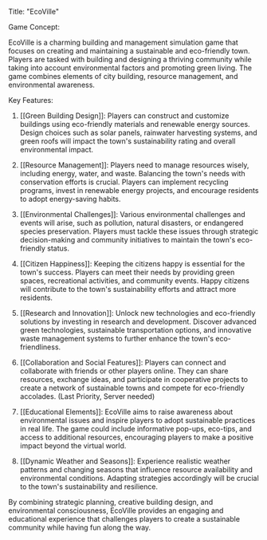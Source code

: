 Title: "EcoVille"

Game Concept:

EcoVille is a charming building and management simulation game that focuses on creating and maintaining a sustainable and eco-friendly town. Players are tasked with building and designing a thriving community while taking into account environmental factors and promoting green living. The game combines elements of city building, resource management, and environmental awareness.

  

Key Features:

1. [[Green Building Design]]: Players can construct and customize buildings using eco-friendly materials and renewable energy sources. Design choices such as solar panels, rainwater harvesting systems, and green roofs will impact the town's sustainability rating and overall environmental impact.
  

2. [[Resource Management]]: Players need to manage resources wisely, including energy, water, and waste. Balancing the town's needs with conservation efforts is crucial. Players can implement recycling programs, invest in renewable energy projects, and encourage residents to adopt energy-saving habits.
  

3. [[Environmental Challenges]]: Various environmental challenges and events will arise, such as pollution, natural disasters, or endangered species preservation. Players must tackle these issues through strategic decision-making and community initiatives to maintain the town's eco-friendly status.
  

4. [[Citizen Happiness]]: Keeping the citizens happy is essential for the town's success. Players can meet their needs by providing green spaces, recreational activities, and community events. Happy citizens will contribute to the town's sustainability efforts and attract more residents.
  

5. [[Research and Innovation]]: Unlock new technologies and eco-friendly solutions by investing in research and development. Discover advanced green technologies, sustainable transportation options, and innovative waste management systems to further enhance the town's eco-friendliness.
  

6. [[Collaboration and Social Features]]: Players can connect and collaborate with friends or other players online. They can share resources, exchange ideas, and participate in cooperative projects to create a network of sustainable towns and compete for eco-friendly accolades. (Last Priority, Server needed)


7. [[Educational Elements]]: EcoVille aims to raise awareness about environmental issues and inspire players to adopt sustainable practices in real life. The game could include informative pop-ups, eco-tips, and access to additional resources, encouraging players to make a positive impact beyond the virtual world.
  

8. [[Dynamic Weather and Seasons]]: Experience realistic weather patterns and changing seasons that influence resource availability and environmental conditions. Adapting strategies accordingly will be crucial to the town's sustainability and resilience.
  

By combining strategic planning, creative building design, and environmental consciousness, EcoVille provides an engaging and educational experience that challenges players to create a sustainable community while having fun along the way.